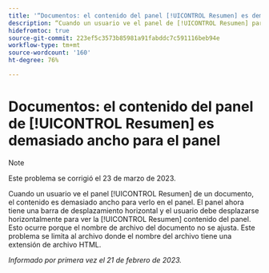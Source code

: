 ```yaml
---
title: '“Documentos: el contenido del panel [!UICONTROL Resumen] es demasiado ancho para el panel”'
description: “Cuando un usuario ve el panel de [!UICONTROL Resumen] para un documento, el contenido es demasiado ancho para verlo en el panel. El panel ahora tiene una barra de desplazamiento horizontal y el usuario debe desplazarse horizontalmente para ver la [!UICONTROL Resumen] contenido del panel. Esto ocurre porque el nombre de archivo del documento no se ajusta. Este problema se limita al archivo donde el nombre del archivo tiene una extensión de archivo HTML”.
hidefromtoc: true
source-git-commit: 223ef5c3573b85981a91fabddc7c591116beb94e
workflow-type: tm+mt
source-wordcount: '160'
ht-degree: 76%

---
```



# Documentos: el contenido del panel de [!UICONTROL Resumen] es demasiado ancho para el panel

>[!NOTE]
>
>Este problema se corrigió el 23 de marzo de 2023.

Cuando un usuario ve el panel [!UICONTROL Resumen] de un documento, el contenido es demasiado ancho para verlo en el panel. El panel ahora tiene una barra de desplazamiento horizontal y el usuario debe desplazarse horizontalmente para ver la [!UICONTROL Resumen] contenido del panel. Esto ocurre porque el nombre de archivo del documento no se ajusta. Este problema se limita al archivo donde el nombre del archivo tiene una extensión de archivo HTML.

_Informado por primera vez el 21 de febrero de 2023._

